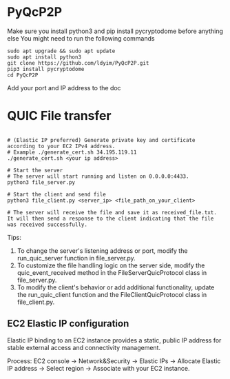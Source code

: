 # PyQcP2P
Make sure you install python3 and pip install pycryptodome before anything else
You might need to run the following commands

```shell
sudo apt upgrade && sudo apt update
sudo apt install python3
git clone https://github.com/ldyim/PyQcP2P.git
pip3 install pycryptodome
cd PyQcP2P
```
Add your port and IP address to the doc

# QUIC File transfer

```shell

# (Elastic IP preferred) Generate private key and certificate according to your EC2 IPv4 address. 
# Example ./generate_cert.sh 34.195.119.11
./generate_cert.sh <your ip address>

# Start the server
# The server will start running and listen on 0.0.0.0:4433.
python3 file_server.py

# Start the client and send file
python3 file_client.py <server_ip> <file_path_on_your_client>

# The server will receive the file and save it as received_file.txt. It will then send a response to the client indicating that the file was received successfully.

```

Tips:
1. To change the server's listening address or port, modify the run_quic_server function in file_server.py.
2. To customize the file handling logic on the server side, modify the quic_event_received method in the FileServerQuicProtocol class in file_server.py.
3. To modify the client's behavior or add additional functionality, update the run_quic_client function and the FileClientQuicProtocol class in file_client.py.

## EC2 Elastic IP configuration

Elastic IP binding to an EC2 instance provides a static, public IP address for stable external access and connectivity management.

Process:
EC2 console -> Network&Security -> Elastic IPs 
-> Allocate Elastic IP address -> Select region -> Associate with your EC2 instance.
